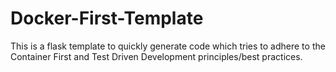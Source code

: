 # Docker-First-Template
This is a flask template to quickly generate code which tries to adhere to the Container First and Test Driven Development principles/best practices.